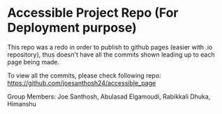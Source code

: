 # Accessible Project Repo (For Deployment purpose)

This repo was a redo in order to publish to github pages (easier with .io repository), thus doesn't have all the commits shown leading up to each page being made.

To view all the commits, please check following repo: https://github.com/joesanthosh24/accessible_page

Group Members: Joe Santhosh, Abulasad Elgamoudi, Rabikkali Dhuka, Himanshu
